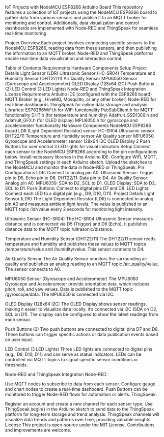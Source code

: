
IoT Projects with NodeMCU ESP8266 Arduino Board
This repository features a collection of IoT projects using the NodeMCU ESP8266 board to gather data from various sensors and publish it to an MQTT broker for monitoring and control. Additionally, data visualization and control dashboards are implemented with Node-RED and ThingSpeak for seamless real-time monitoring.

Project Overview
Each project involves connecting specific sensors to the NodeMCU ESP8266, reading data from these sensors, and then publishing the information to an MQTT broker. Node-RED and ThingSpeak platforms enable real-time data visualization and interactive control.

Table of Contents
Requirements
Hardware Components
Setup
Project Details
Light Sensor (LDR)
Ultrasonic Sensor (HC-SR04)
Temperature and Humidity Sensor (DHT22/11)
Air Quality Sensor
MPU6050 Sensor (Gyroscope and Accelerometer)
OLED Display (128x64 I2C)
Push Buttons (2)
LED Control (3 LED Lights)
Node-RED and ThingSpeak Integration
License
Requirements
Arduino IDE (configured with the ESP8266 board)
MQTT Broker (e.g., HiveMQ, Mosquitto, or any other broker)
Node-RED for real-time dashboards
ThingSpeak for online data storage and analysis
Libraries:
ESP8266WiFi.h for WiFi functionality
PubSubClient.h for MQTT functionality
DHT.h (for temperature and humidity)
Adafruit_SSD1306.h and Adafruit_GFX.h (for OLED display)
MPU6050.h for gyroscope and accelerometer functionality
Hardware Components
NodeMCU ESP8266 board
LDR (Light Dependent Resistor) sensor
HC-SR04 Ultrasonic sensor
DHT22/11 Temperature and Humidity sensor
Air Quality sensor
MPU6050 Gyroscope and Accelerometer sensor
128x64 I2C OLED Display
2 Push Buttons for user control
3 LED lights for visual indicators
Setup
Connect each sensor to the NodeMCU ESP8266 according to the pin configurations below.
Install necessary libraries in the Arduino IDE.
Configure WiFi, MQTT, and ThingSpeak settings in each Arduino sketch.
Upload the sketches to the NodeMCU and monitor the data in Node-RED or ThingSpeak.
Pin Configurations
LDR: Connect to analog pin A0.
Ultrasonic Sensor: Trigger pin to D5, Echo pin to D6.
DHT22/11: Data pin to D4.
Air Quality Sensor: Analog pin A0.
MPU6050: SDA to D2, SCL to D1.
OLED Display: SDA to D2, SCL to D1.
Push Buttons: Connect to digital pins D7 and D8.
LED Lights: Connect each LED to a digital pin (e.g., D9, D10, D11).
Project Details
Light Sensor (LDR)
The Light Dependent Resistor (LDR) is connected to analog pin A0 and measures ambient light levels. The value is published to an MQTT topic /ldr/value every 2 seconds for monitoring light intensity.

Ultrasonic Sensor (HC-SR04)
The HC-SR04 Ultrasonic Sensor measures distance and is connected via D5 (Trigger) and D6 (Echo). It publishes distance data to the MQTT topic /ultrasonic/distance.

Temperature and Humidity Sensor (DHT22/11)
The DHT22/11 sensor reads temperature and humidity and publishes these values to MQTT topics /temperature/value and /humidity/value. This sensor connects to D4.

Air Quality Sensor
The Air Quality Sensor monitors the surrounding air quality and publishes an analog reading to an MQTT topic /air_quality/value. The sensor connects to A0.

MPU6050 Sensor (Gyroscope and Accelerometer)
The MPU6050 Gyroscope and Accelerometer provide orientation data, which includes pitch, roll, and yaw values. Data is published to the MQTT topic /gyroscope/data. The MPU6050 is connected via I2C.

OLED Display (128x64 I2C)
The OLED Display shows sensor readings, making it easier to visualize data locally. It’s connected via I2C (SDA on D2, SCL on D1). The display can be configured to show the latest readings from each sensor.

Push Buttons (2)
Two push buttons are connected to digital pins D7 and D8. These buttons can trigger specific actions or data publication events based on user input.

LED Control (3 LED Lights)
Three LED lights are connected to digital pins (e.g., D9, D10, D11) and can serve as status indicators. LEDs can be controlled via MQTT topics to signal specific sensor conditions or thresholds.

Node-RED and ThingSpeak Integration
Node-RED:

Use MQTT nodes to subscribe to data from each sensor.
Configure gauge and chart nodes to create a real-time dashboard.
Push Buttons can be monitored to trigger Node-RED flows for automation or alerts.
ThingSpeak:

Register an account and create a new channel for each sensor type.
Use ThingSpeak.begin() in the Arduino sketch to send data to the ThingSpeak platform for long-term storage and trend analysis.
ThingSpeak channels will visualize data trends and patterns over time, providing valuable insights.
License
This project is open-source under the MIT License. Contributions and improvements are welcome.
